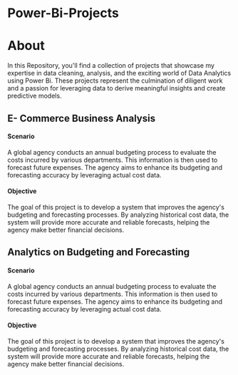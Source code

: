 # Power-Bi-Projects
# About
In this Repository, you'll find a collection of projects that showcase my expertise in data cleaning, analysis, and the exciting world of Data Analytics using Power Bi. These projects represent the culmination of diligent work and a passion for leveraging data to derive meaningful insights and create predictive models. 
## E- Commerce Business Analysis
#### Scenario
A global agency conducts an annual budgeting process to evaluate the costs incurred by various departments. This information is then used to forecast future expenses. The agency aims to enhance its budgeting and forecasting accuracy by leveraging actual cost data.

#### Objective
The goal of this project is to develop a system that improves the agency's budgeting and forecasting processes. By analyzing historical cost data, the system will provide more accurate and reliable forecasts, helping the agency make better financial decisions.

## Analytics on Budgeting and Forecasting
#### Scenario
A global agency conducts an annual budgeting process to evaluate the costs incurred by various departments. This information is then used to forecast future expenses. The agency aims to enhance its budgeting and forecasting accuracy by leveraging actual cost data.

#### Objective
The goal of this project is to develop a system that improves the agency's budgeting and forecasting processes. By analyzing historical cost data, the system will provide more accurate and reliable forecasts, helping the agency make better financial decisions.

